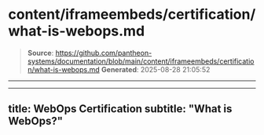 # content/iframeembeds/certification/what-is-webops.md

> **Source**: https://github.com/pantheon-systems/documentation/blob/main/content/iframeembeds/certification/what-is-webops.md
> **Generated**: 2025-08-28 21:05:52

---

---
title: WebOps Certification
subtitle: "What is WebOps?"
---

<Partial file="certification-guide/what-is-webops.md" />
